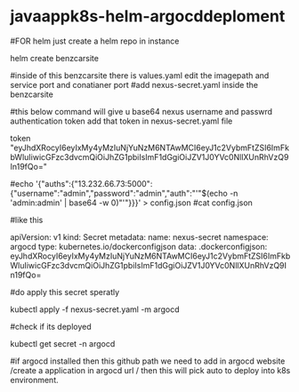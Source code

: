 # javaappk8s-helm-argocddeploment



#FOR helm just create a helm repo in instance

helm create benzcarsite

#inside of this benzcarsite there is values.yaml edit the imagepath and service port and conatianer port
#add nexus-secret.yaml inside the benzcarsite 


#this below command will give u base64 nexus username and passwrd authentication token add that token in nexus-secret.yaml file 

 token    "eyJhdXRocyI6eyIxMy4yMzIuNjYuNzM6NTAwMCI6eyJ1c2VybmFtZSI6ImFkbWluIiwicGFzc3dvcmQiOiJhZG1pbiIsImF1dGgiOiJZV1J0YVc0NllXUnRhVzQ9In19fQo="

   
#echo '{"auths":{"13.232.66.73:5000":{"username":"admin","password":"admin","auth":"'"$(echo -n 'admin:admin' | base64 -w 0)"'"}}}' > config.json
#cat config.json


#like this 

apiVersion: v1
kind: Secret
metadata:
  name: nexus-secret
  namespace: argocd
type: kubernetes.io/dockerconfigjson
data:
  .dockerconfigjson: eyJhdXRocyI6eyIxMy4yMzIuNjYuNzM6NTAwMCI6eyJ1c2VybmFtZSI6ImFkbWluIiwicGFzc3dvcmQiOiJhZG1pbiIsImF1dGgiOiJZV1J0YVc0NllXUnRhVzQ9In19fQo=



#do apply this secret speratly

kubectl apply -f nexus-secret.yaml -m argocd

#check if its deployed

kubectl get secret -n argocd
  


#if argocd installed then this github path we need to add in argocd website /create a application in argocd url / then this will pick auto to deploy into k8s environment.





